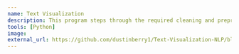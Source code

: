 ```yaml
---
name: Text Visualization
description: This program steps through the required cleaning and preprocessing functions for basic natural language processing.  The primary reason for this project is to use visualizations to show the various transformations that can be performed on text and its overall impact to the underlying data.  We also look at the vectorization of full tweets and how data cleaning impacts their mathematical dimensionality.
tools: [Python]
image: 
external_url: https://github.com/dustinberry1/Text-Visualization-NLP/blob/main/Text%20Visualization%20NLP.ipynb
---
```

